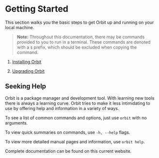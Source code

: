 # Getting Started

This section walks you the basic steps to get Orbit up and running on your local machine.

> __Note:__ Throughout this documentation, there may be commands provided to you to run in a terminal. These commands are denoted with a `$` prefix, which should be excluded when copying the command.

1. [Installing Orbit](./installing.md)

2. [Upgrading Orbit](./upgrading.md)

## Seeking Help

Orbit is a package manager and development tool. With learning new tools there is always a learning curve. Orbit tries to make it less intimidating to use by offering help and information in a variety of ways. 

To see a list of common commands and options, just use `orbit` with no arguments.

To view quick summaries on commands, use `-h, --help` flags.

To view more detailed manual pages and information, use `orbit help`.

Complete documentation can be found on this current website.